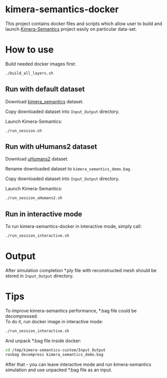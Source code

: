 # kimera-semantics-docker

This project contains docker files and scripts which allow user to build and launch [Kimera-Semantics](https://github.com/MIT-SPARK/Kimera-Semantics) project easily on particular data-set.

# How to use

Build needed docker images first:
```bash
./build_all_layers.sh
```


## Run with default dataset

Download [kimera_semantics](https://drive.google.com/file/d/1SG8cfJ6JEfY2PGXcxDPAMYzCcGBEh4Qq/view) dataset.

Copy downloaded dataset into `Input_Output` directory.

Launch Kimera-Semantics:
```bash
./run_session.sh
```


## Run with uHumans2 dataset

Download [uHumans2](http://web.mit.edu/sparklab/datasets/uHumans2/) dataset.

Rename downloaded dataset to `kimera_semantics_demo.bag`.

Copy downloaded dataset into `Input_Output` directory.

Launch Kimera-Semantics:
```bash
./run_session_uHumans2.sh
```


## Run in interactive mode

To run kimera-semantics-docker in interactive mode, simply call:
```bash
./run_session_interactive.sh
```

# Output

After simulation completion *.ply file with reconstructed mesh should be stored in `Input_Output` directory.

# Tips

To improve kimera-semantics performance, *.bag file could be decompressed. <br/>
To do it, run docker image in interactive mode:
```bash
./run_session_interactive.sh
```

And unpack *.bag file inside docker:
```bash
cd /tmp/kimera-semantics-custom/Input_Output
rosbag decompress kimera_semantics_demo.bag
```

After that - you can leave interactive mode and run kimera-semantics simulation and use unpacked *.bag file as an input.
